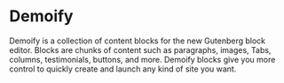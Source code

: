 # Demoify
Demoify is a collection of content blocks for the new Gutenberg block editor. Blocks are chunks of content such as paragraphs, images, Tabs, columns, testimonials, buttons, and more. Demoify blocks give you more control to quickly create and launch any kind of site you want.